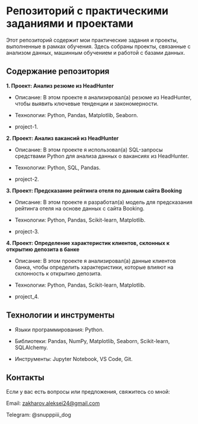 # Репозиторий с практическими заданиями и проектами
Этот репозиторий содержит мои практические задания и проекты, выполненные в рамках обучения. Здесь собраны проекты, связанные с анализом данных, машинным обучением и работой с базами данных.

## Содержание репозитория
**1. Проект: Анализ резюме из HeadHunter**
* Описание: В этом проекте я анализировал(а) резюме из HeadHunter, чтобы выявить ключевые тенденции и закономерности.

* Технологии: Python, Pandas, Matplotlib, Seaborn.

* project-1.

**2. Проект: Анализ вакансий из HeadHunter**
* Описание: В этом проекте я использовал(а) SQL-запросы средствами Python для анализа данных о вакансиях из HeadHunter.

* Технологии: Python, SQL, Pandas.

* project-2.

**3. Проект: Предсказание рейтинга отеля по данным сайта Booking**
* Описание: В этом проекте я разработал(а) модель для предсказания рейтинга отеля на основе данных с сайта Booking.

* Технологии: Python, Pandas, Scikit-learn, Matplotlib.

* project-3.

**4. Проект: Определение характеристик клиентов, склонных к открытию депозита в банке**
* Описание: В этом проекте я анализировал(а) данные клиентов банка, чтобы определить характеристики, которые влияют на склонность к открытию депозита.

* Технологии: Python, Pandas, Scikit-learn, Matplotlib.

* project_4.

## Технологии и инструменты
* Языки программирования: Python.

* Библиотеки: Pandas, NumPy, Matplotlib, Seaborn, Scikit-learn, SQLAlchemy.

* Инструменты: Jupyter Notebook, VS Code, Git.

## Контакты
Если у вас есть вопросы или предложения, свяжитесь со мной:

Email: zakharov.aleksei24@gmail.com

Telegram: @snupppiii_dog
